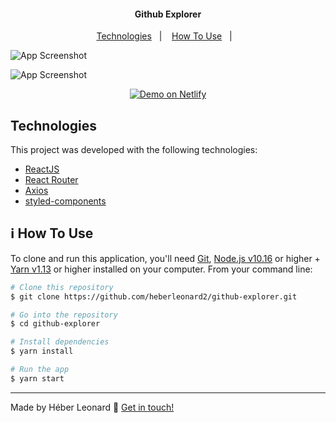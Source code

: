 <h4 align="center">
  Github Explorer
</h4>

<p align="center">
  <a href="#rocket-technologies">Technologies</a>&nbsp;&nbsp;&nbsp;|&nbsp;&nbsp;&nbsp;
  <a href="#information_source-how-to-use">How To Use</a>&nbsp;&nbsp;&nbsp;|&nbsp;&nbsp;&nbsp;
</p>

![App Screenshot](https://res.cloudinary.com/heberleonard/image/upload/v1621374402/githubexplorer1_t5wq38.png)

![App Screenshot](https://res.cloudinary.com/heberleonard/image/upload/v1621374405/githubexplorer-2_rdra1y.png)

<p align="center">
  <a href="https://githubexplorer-heber.netlify.app/" target="_blank">
    <img alt="Demo on Netlify" src="https://res.cloudinary.com/heberleonard/image/upload/v1621372550/demo_on_netlify_cjzaia.png">
  </a>
</p>

## Technologies

This project was developed with the following technologies:

- [ReactJS](https://reactjs.org/)
- [React Router](https://github.com/ReactTraining/react-router)
- [Axios](https://github.com/axios/axios)
- [styled-components](https://www.styled-components.com/)

## :information_source: How To Use

To clone and run this application, you'll need [Git](https://git-scm.com), [Node.js v10.16][nodejs] or higher + [Yarn v1.13][yarn] or higher installed on your computer. From your command line:

```bash
# Clone this repository
$ git clone https://github.com/heberleonard2/github-explorer.git

# Go into the repository
$ cd github-explorer

# Install dependencies
$ yarn install

# Run the app
$ yarn start
```

---

Made by Héber Leonard :wave: [Get in touch!](https://www.linkedin.com/in/heber-leonard/)

[nodejs]: https://nodejs.org/
[yarn]: https://yarnpkg.com/
